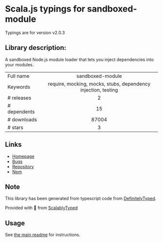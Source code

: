 
# Scala.js typings for sandboxed-module

Typings are for version v2.0.3

## Library description:
A sandboxed Node.js module loader that lets you inject dependencies into your modules.

|                    |                 |
| ------------------ | :-------------: |
| Full name          | sandboxed-module |
| Keywords           | require, mocking, mocks, stubs, dependency injection, testing |
| # releases         | 2 |
| # dependents       | 15 |
| # downloads        | 87004 |
| # stars            | 3 |

## Links
- [Homepage](https://github.com/felixge/node-sandboxed-module#readme)
- [Bugs](https://github.com/felixge/node-sandboxed-module/issues)
- [Repository](https://github.com/felixge/node-sandboxed-module)
- [Npm](https://www.npmjs.com/package/sandboxed-module)
    


## Note
This library has been generated from typescript code from [DefinitelyTyped](https://definitelytyped.org).

Provided with :purple_heart: from [ScalablyTyped](https://github.com/oyvindberg/ScalablyTyped)

## Usage
See [the main readme](../../readme.md) for instructions.


